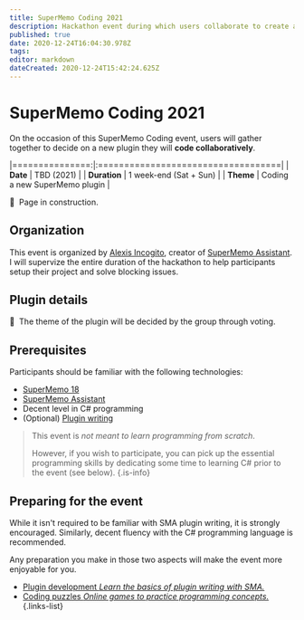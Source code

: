 ```yaml
---
title: SuperMemo Coding 2021
description: Hackathon event during which users collaborate to create a new SuperMemo plugin (TBA 2021).
published: true
date: 2020-12-24T16:04:30.978Z
tags: 
editor: markdown
dateCreated: 2020-12-24T15:42:24.625Z
---
```


# SuperMemo Coding 2021

On the occasion of this SuperMemo Coding event, users will gather together to decide on a new plugin they will **code collaboratively**.

|===============:|:===================================|
| **Date**       | TBD (2021)                         |
| **Duration**   | 1 week-end (Sat + Sun)             |
| **Theme**      | Coding a new SuperMemo plugin      |

🚧&nbsp; Page in construction.

## Organization

This event is organized by [Alexis Incogito](https://github.com/alexis-), creator of [SuperMemo Assistant](https://sma.supermemo.wiki). I will supervize the entire duration of the hackathon to help participants setup their project and solve blocking issues.

## Plugin details

🚧&nbsp; The theme of the plugin will be decided by the group through voting.

## Prerequisites

Participants should be familiar with the following technologies:

- [SuperMemo 18](/supermemo)
- [SuperMemo Assistant](https://sma.supermemo.wiki)
- Decent level in C# programming
- (Optional) [Plugin writing](https://dev.supermemo.wiki/)

> This event is _not meant to learn programming from scratch_.
> 
> However, if you wish to participate, you can pick up the essential programming skills by dedicating some time to learning C# prior to the event (see below).
{.is-info}

## Preparing for the event

While it isn't required to be familiar with SMA plugin writing, it is strongly encouraged. Similarly, decent fluency with the C# programming language is recommended.

Any preparation you make in those two aspects will make the event more enjoyable for you.

- [Plugin development *Learn the basics of plugin writing with SMA.*](https://dev.supermemo.wiki/)
- [Coding puzzles *Online games to practice programming concepts.*](https://www.codingame.com/training)
{.links-list}

<!-- - [C# programming *.*]() -->
